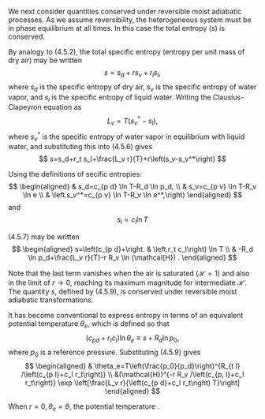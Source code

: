 
We next consider quantities conserved under reversible moist adiabatic processes. As we assume reversibility, the heterogeneous system must be in phase equilibrium at all times. In this case the total entropy $(s)$ is conserved.

By analogy to (4.5.2), the total specific entropy (entropy per unit mass of dry air) may be written
$$
s=s_d+r s_v+r_l s_l,
$$
where $s_d$ is the specific entropy of dry air, $s_v$ is the specific entropy of water vapor, and $s_l$ is the specific entropy of liquid water.
Writing the Clausius-Clapeyron equation as
$$
L_v=T\left(s_v^*-s_l\right),
$$
where $s_v^*$ is the specific entropy of water vapor in equilibrium with liquid water, and substituting this into (4.5.6) gives
$$
s=s_d+r_t s_l+\frac{L_v r}{T}+r\left(s_v-s_v^*\right)
$$

Using the definitions of secific entropies:
$$
\begin{aligned}
& s_d=c_{p d} \ln T-R_d \ln p_d, \\
& s_v=c_{p v} \ln T-R_v \ln e \\
& \left.s_v^*=c_{p v} \ln T-R_v \ln e^*,\right)
\end{aligned}
$$
and
$$
s_l=c_l \ln T
$$

(4.5.7) may be written
$$
\begin{aligned}
s=\left(c_{p d}+\right. & \left.r_t c_l\right) \ln T \\
& -R_d \ln p_d+\frac{L_v r}{T}-r R_v \ln (\mathcal{H}) .
\end{aligned}
$$

Note that the last term vanishes when the air is saturated $(\mathcal{H}=1)$ and also in the limit of $r \rightarrow 0$, reaching its maximum magnitude for intermediate $\mathcal{H}$. The quantity $s$, defined by (4.5.9), is conserved under reversible moist adiabatic transformations.

It has become conventional to express entropy in terms of an equivalent potential temperature $\theta_e$, which is defined so that
$$
\left(c_{p d}+r_t c_l\right) \ln \theta_e \equiv s+R_d \ln p_0,
$$
where $p_0$ is a reference pressure. Substituting (4.5.9) gives
$$
\begin{aligned}
& \theta_e=T\left(\frac{p_0}{p_d}\right)^{R_{t l} /\left(c_{p l}+c_l r_t\right)} \\
&(\mathcal{H})^{-r R_v /\left(c_{p, l}+c_l r_t\right)} \exp \left[\frac{L_v r}{\left(c_{p d}+c_l r_t\right) T}\right]
\end{aligned}
$$

When $r=0, \theta_e=\theta$, the potential temperature
.
